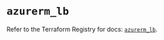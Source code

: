 # `azurerm_lb`

Refer to the Terraform Registry for docs: [`azurerm_lb`](https://registry.terraform.io/providers/hashicorp/azurerm/3.103.1/docs/resources/lb).
